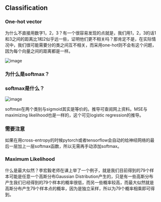 ## Classification
### One-hot vector
为什么不直接用数字1，2，3？有一个很容易发现的点就是，我们用1，2，3的话1和3之间的距离比1和2似乎远一些，证明他们更不相关吗？那肯定不是，在实际情况中，我们很可能需要分的类之间互不相关，而采用one-hot则不会有这个问题，因为每个向量之间的距离都是一样。

![image](https://user-images.githubusercontent.com/88269254/170867244-8a50c4cd-56be-4f23-8f99-f40ed73ac41c.png)

### 为什么是softmax？


### softmax是什么？
![image](https://user-images.githubusercontent.com/88269254/170870760-dda53622-c167-4c5b-9223-27181891b01f.png)

softmax在两个类别与sigmoid其实是等价的。推导可查阅网上资料。MSE与maximizing likelihood也是一样的，这个可见logistic regression的推导。

### 需要注意
如果在用cross-entropy的时候pytorch或者tensorflow会自动的给神经网络的最后一层加上一层softmax函数，所以无需再手动添加softmax。


### Maximum Likelihood
什么是最大似然？李宏毅老师在课上举了一个例子，就是我们目前得到的79个样本可能是任意一个高斯分布Gaussian Distribution产生的，只是有一些高斯分布产生我们已经得到的79个样本的概率很低，而另一些概率较高，而最大似然就是高斯分布产生79个样本点的概率，因为是独立采样，所以为79个概率相乘即可得到。

